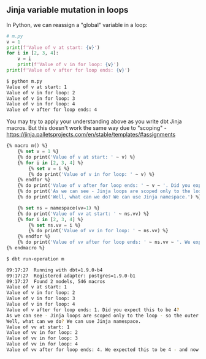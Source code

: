 ---
---

## Jinja variable mutation in loops

In Python, we can reassign a "global" variable in a loop:

```python
# m.py
v = 1
print(f'Value of v at start: {v}')
for i in [2, 3, 4]:
    v = i
    print(f'Value of v in for loop: {v}')
print(f'Value of v after for loop ends: {v}')
```

```sh
$ python m.py
Value of v at start: 1
Value of v in for loop: 2
Value of v in for loop: 3
Value of v in for loop: 4
Value of v after for loop ends: 4
```

You may try to apply your understanding above as you write dbt Jinja macros. But this doesn't work the same way due to "scoping" - https://jinja.palletsprojects.com/en/stable/templates/#assignments

```sql
{% macro m() %}
    {% set v = 1 %}
    {% do print('Value of v at start: ' ~ v) %}
    {% for i in [2, 3, 4] %}
        {% set v = i %}
        {% do print('Value of v in for loop: ' ~ v) %}
    {% endfor %}
    {% do print('Value of v after for loop ends: ' ~ v ~ '. Did you expect this to be 4?') %}
    {% do print('As we can see - Jinja loops are scoped only to the loop - so the outer v did not get set to 4 - even after the loop.') %}
    {% do print('Well, what can we do? We can use Jinja namespace.') %}

    {% set ns = namespace(vv=1) %}
    {% do print('Value of vv at start: ' ~ ns.vv) %}
    {% for i in [2, 3, 4] %}
        {% set ns.vv = i %}
        {% do print('Value of vv in for loop: ' ~ ns.vv) %}
    {% endfor %}
    {% do print('Value of vv after for loop ends: ' ~ ns.vv ~ '. We expected this to be 4 - and now it is so.') %}
{% endmacro %}
```

```sh
$ dbt run-operation m

09:17:27  Running with dbt=1.9.0-b4
09:17:27  Registered adapter: postgres=1.9.0-b1
09:17:27  Found 2 models, 546 macros
Value of v at start: 1
Value of v in for loop: 2
Value of v in for loop: 3
Value of v in for loop: 4
Value of v after for loop ends: 1. Did you expect this to be 4?
As we can see - Jinja loops are scoped only to the loop - so the outer v did not get set to 4 - even after the loop.
Well, what can we do? We can use Jinja namespace.
Value of vv at start: 1
Value of vv in for loop: 2
Value of vv in for loop: 3
Value of vv in for loop: 4
Value of vv after for loop ends: 4. We expected this to be 4 - and now it is so.
```
